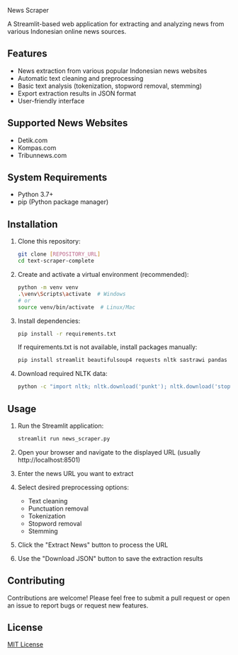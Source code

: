 News Scraper

A Streamlit-based web application for extracting and analyzing news from various Indonesian online news sources.

## Features

- News extraction from various popular Indonesian news websites
- Automatic text cleaning and preprocessing
- Basic text analysis (tokenization, stopword removal, stemming)
- Export extraction results in JSON format
- User-friendly interface

## Supported News Websites

- Detik.com
- Kompas.com
- Tribunnews.com

## System Requirements

- Python 3.7+
- pip (Python package manager)

## Installation

1. Clone this repository:
   ```bash
   git clone [REPOSITORY_URL]
   cd text-scraper-complete
   ```

2. Create and activate a virtual environment (recommended):
   ```bash
   python -m venv venv
   .\venv\Scripts\activate  # Windows
   # or
   source venv/bin/activate  # Linux/Mac
   ```

3. Install dependencies:
   ```bash
   pip install -r requirements.txt
   ```

   If requirements.txt is not available, install packages manually:
   ```bash
   pip install streamlit beautifulsoup4 requests nltk sastrawi pandas
   ```

4. Download required NLTK data:
   ```bash
   python -c "import nltk; nltk.download('punkt'); nltk.download('stopwords')"
   ```

## Usage

1. Run the Streamlit application:
   ```bash
   streamlit run news_scraper.py
   ```

2. Open your browser and navigate to the displayed URL (usually http://localhost:8501)

3. Enter the news URL you want to extract

4. Select desired preprocessing options:
   - Text cleaning
   - Punctuation removal
   - Tokenization
   - Stopword removal
   - Stemming

5. Click the "Extract News" button to process the URL

6. Use the "Download JSON" button to save the extraction results

## Contributing

Contributions are welcome! Please feel free to submit a pull request or open an issue to report bugs or request new features.

## License

[MIT License](LICENSE)
